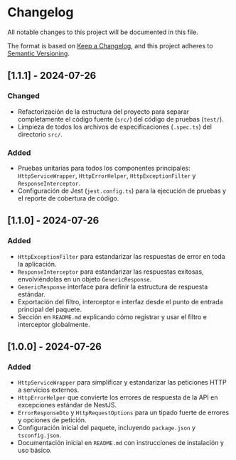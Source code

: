 # Changelog

All notable changes to this project will be documented in this file.

The format is based on [Keep a Changelog](https://keepachangelog.com/en/1.0.0/),
and this project adheres to [Semantic Versioning](https://semver.org/spec/v2.0.0.html).

## [1.1.1] - 2024-07-26

### Changed

- Refactorización de la estructura del proyecto para separar completamente el código fuente (`src/`) del código de pruebas (`test/`).
- Limpieza de todos los archivos de especificaciones (`.spec.ts`) del directorio `src/`.

### Added

- Pruebas unitarias para todos los componentes principales: `HttpServiceWrapper`, `HttpErrorHelper`, `HttpExceptionFilter` y `ResponseInterceptor`.
- Configuración de Jest (`jest.config.ts`) para la ejecución de pruebas y el reporte de cobertura de código.

## [1.1.0] - 2024-07-26

### Added

- `HttpExceptionFilter` para estandarizar las respuestas de error en toda la aplicación.
- `ResponseInterceptor` para estandarizar las respuestas exitosas, envolviéndolas en un objeto `GenericResponse`.
- `GenericResponse` interface para definir la estructura de respuesta estándar.
- Exportación del filtro, interceptor e interfaz desde el punto de entrada principal del paquete.
- Sección en `README.md` explicando cómo registrar y usar el filtro e interceptor globalmente.

## [1.0.0] - 2024-07-26

### Added

- `HttpServiceWrapper` para simplificar y estandarizar las peticiones HTTP a servicios externos.
- `HttpErrorHelper` que convierte los errores de respuesta de la API en excepciones estándar de NestJS.
- `ErrorResponseDto` y `HttpRequestOptions` para un tipado fuerte de errores y opciones de petición.
- Configuración inicial del paquete, incluyendo `package.json` y `tsconfig.json`.
- Documentación inicial en `README.md` con instrucciones de instalación y uso básico.
